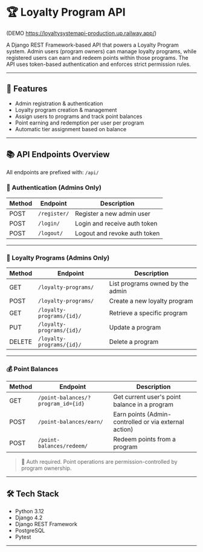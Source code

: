 # 🏆 Loyalty Program API 
(DEMO https://loyaltysystemapi-production.up.railway.app/)

A Django REST Framework-based API that powers a Loyalty Program system. Admin users (program owners) can manage loyalty programs, while registered users can earn and redeem points within those programs. The API uses token-based authentication and enforces strict permission rules.

---

## 🚀 Features

- Admin registration & authentication
- Loyalty program creation & management
- Assign users to programs and track point balances
- Point earning and redemption per user per program
- Automatic tier assignment based on balance


---

## 📚 API Endpoints Overview

All endpoints are prefixed with: `/api/`

### 🔐 Authentication (Admins Only)

| Method | Endpoint             | Description                         |
|--------|----------------------|-------------------------------------|
| POST   | `/register/`         | Register a new admin user           |
| POST   | `/login/`            | Login and receive auth token        |
| POST   | `/logout/`           | Logout and revoke auth token        |

---

### 🏢 Loyalty Programs (Admins Only)

| Method | Endpoint                         | Description                                |
|--------|----------------------------------|--------------------------------------------|
| GET    | `/loyalty-programs/`             | List programs owned by the admin           |
| POST   | `/loyalty-programs/`             | Create a new loyalty program               |
| GET    | `/loyalty-programs/{id}/`        | Retrieve a specific program                |
| PUT    | `/loyalty-programs/{id}/`        | Update a program                           |
| DELETE | `/loyalty-programs/{id}/`        | Delete a program                           |

---

### 💰 Point Balances

| Method | Endpoint                                   | Description                                           |
|--------|--------------------------------------------|-------------------------------------------------------|
| GET    | `/point-balances/?program_id={id}`         | Get current user's point balance in a program         |
| POST   | `/point-balances/earn/`                    | Earn points (Admin-controlled or via external action) |
| POST   | `/point-balances/redeem/`                  | Redeem points from a program                         |

> 🔐 Auth required. Point operations are permission-controlled by program ownership.


---

## 🛠️ Tech Stack

 - Python 3.12
 - Django 4.2
 - Django REST Framework
 - PostgreSQL 
 - Pytest
 ---
